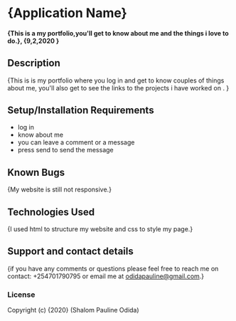 # {Application Name}
#### {This is a my portfolio,you'll get to know about me and the things i love to do.}, {9,2,2020 }
## Description
{This is is my portfolio where you log in and get to know couples of things about me, you'll also get to see the links to the projects i have worked on . }
## Setup/Installation Requirements
* log in 
* know about me
* you can leave a comment or a message
* press send to send the message
<!-- 
{Leave nothing to chance! You want it to be easy for potential users, employers and collaborators to run your app. Do I need to run a server? Do I need to install any dependencies? How should I set up my databases? Is there other code this app depends on?} -->

## Known Bugs
{My website is still not responsive.}
## Technologies Used
{I used html to structure my website and css to style my page.}
## Support and contact details
{if you have any comments or questions please feel free to reach me on 
contact: +254701790795 or email me at odidapauline@gmail.com.}
### License
Copyright (c) {2020} (Shalom Pauline Odida)
